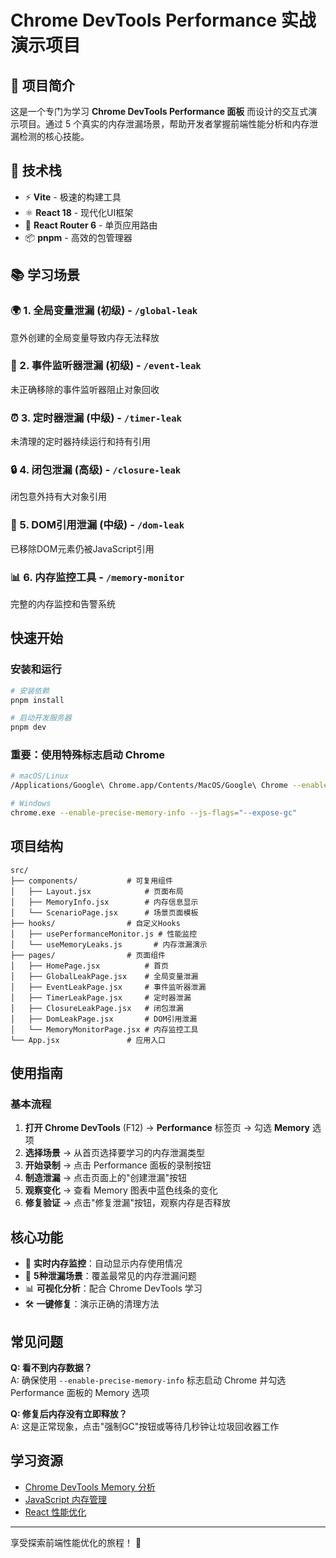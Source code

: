 # Chrome DevTools Performance 实战演示项目

## 🎯 项目简介

这是一个专门为学习 **Chrome DevTools Performance 面板** 而设计的交互式演示项目。通过 5 个真实的内存泄漏场景，帮助开发者掌握前端性能分析和内存泄漏检测的核心技能。

## 🚀 技术栈

- ⚡ **Vite** - 极速的构建工具
- ⚛️ **React 18** - 现代化UI框架
- 🧭 **React Router 6** - 单页应用路由
- 📦 **pnpm** - 高效的包管理器

## 📚 学习场景

### 🌍 1. 全局变量泄漏 (初级) - `/global-leak`
意外创建的全局变量导致内存无法释放

### 🎯 2. 事件监听器泄漏 (初级) - `/event-leak`
未正确移除的事件监听器阻止对象回收

### ⏰ 3. 定时器泄漏 (中级) - `/timer-leak`
未清理的定时器持续运行和持有引用

### 🔒 4. 闭包泄漏 (高级) - `/closure-leak`
闭包意外持有大对象引用

### 📄 5. DOM引用泄漏 (中级) - `/dom-leak`
已移除DOM元素仍被JavaScript引用

### 📊 6. 内存监控工具 - `/memory-monitor`
完整的内存监控和告警系统

## 快速开始

### 安装和运行

```bash
# 安装依赖
pnpm install

# 启动开发服务器
pnpm dev
```

### 重要：使用特殊标志启动 Chrome

```bash
# macOS/Linux
/Applications/Google\ Chrome.app/Contents/MacOS/Google\ Chrome --enable-precise-memory-info --js-flags="--expose-gc"

# Windows  
chrome.exe --enable-precise-memory-info --js-flags="--expose-gc"
```

## 项目结构

```
src/
├── components/           # 可复用组件
│   ├── Layout.jsx            # 页面布局
│   ├── MemoryInfo.jsx        # 内存信息显示
│   └── ScenarioPage.jsx      # 场景页面模板
├── hooks/                # 自定义Hooks
│   ├── usePerformanceMonitor.js # 性能监控
│   └── useMemoryLeaks.js       # 内存泄漏演示
├── pages/                # 页面组件
│   ├── HomePage.jsx          # 首页
│   ├── GlobalLeakPage.jsx    # 全局变量泄漏
│   ├── EventLeakPage.jsx     # 事件监听器泄漏
│   ├── TimerLeakPage.jsx     # 定时器泄漏
│   ├── ClosureLeakPage.jsx   # 闭包泄漏
│   ├── DomLeakPage.jsx       # DOM引用泄漏
│   └── MemoryMonitorPage.jsx # 内存监控工具
└── App.jsx               # 应用入口
```

## 使用指南

### 基本流程

1. **打开 Chrome DevTools** (F12) → **Performance** 标签页 → 勾选 **Memory** 选项
2. **选择场景** → 从首页选择要学习的内存泄漏类型
3. **开始录制** → 点击 Performance 面板的录制按钮
4. **制造泄漏** → 点击页面上的"创建泄漏"按钮
5. **观察变化** → 查看 Memory 图表中蓝色线条的变化
6. **修复验证** → 点击"修复泄漏"按钮，观察内存是否释放

## 核心功能

- 🔄 **实时内存监控**：自动显示内存使用情况
- 🎯 **5种泄漏场景**：覆盖最常见的内存泄漏问题
- 📊 **可视化分析**：配合 Chrome DevTools 学习
- 🛠️ **一键修复**：演示正确的清理方法

## 常见问题

**Q: 看不到内存数据？**  
A: 确保使用 `--enable-precise-memory-info` 标志启动 Chrome 并勾选 Performance 面板的 Memory 选项

**Q: 修复后内存没有立即释放？**  
A: 这是正常现象，点击"强制GC"按钮或等待几秒钟让垃圾回收器工作

## 学习资源

- [Chrome DevTools Memory 分析](https://developers.google.com/web/tools/chrome-devtools/memory-problems)
- [JavaScript 内存管理](https://developer.mozilla.org/en-US/docs/Web/JavaScript/Memory_Management)
- [React 性能优化](https://react.dev/learn/render-and-commit)

---

享受探索前端性能优化的旅程！ 🚀